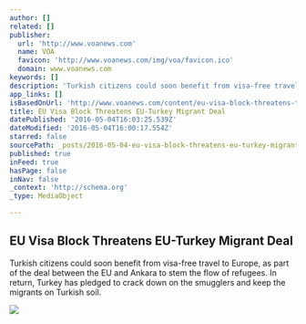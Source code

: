 ```yaml
---
author: []
related: []
publisher:
  url: 'http://www.voanews.com'
  name: VOA
  favicon: 'http://www.voanews.com/img/voa/favicon.ico'
  domain: www.voanews.com
keywords: []
description: 'Turkish citizens could soon benefit from visa-free travel to Europe, as part of the deal between the EU and Ankara to stem the flow of refugees. In return, Turkey has pledged to crack down on the smugglers and keep the migrants on Turkish soil.'
app_links: []
isBasedOnUrl: 'http://www.voanews.com/content/eu-visa-block-threatens-turkey-migrant-deal/3313976.html'
title: EU Visa Block Threatens EU-Turkey Migrant Deal
datePublished: '2016-05-04T16:03:25.539Z'
dateModified: '2016-05-04T16:00:17.554Z'
starred: false
sourcePath: _posts/2016-05-04-eu-visa-block-threatens-eu-turkey-migrant-deal.md
published: true
inFeed: true
hasPage: false
inNav: false
_context: 'http://schema.org'
_type: MediaObject

---
```

<article style=""><h1>EU Visa Block Threatens EU-Turkey Migrant Deal</h1><p>Turkish citizens could soon benefit from visa-free travel to Europe, as part of the deal between the EU and Ankara to stem the flow of refugees. In return, Turkey has pledged to crack down on the smugglers and keep the migrants on Turkish soil.</p><img src="http://gdb.voanews.com/E9944087-6997-4DFB-9669-1EF95CCD7057_cx0_cy10_cw0_mw1024_mh1024_s.jpg" /></article>